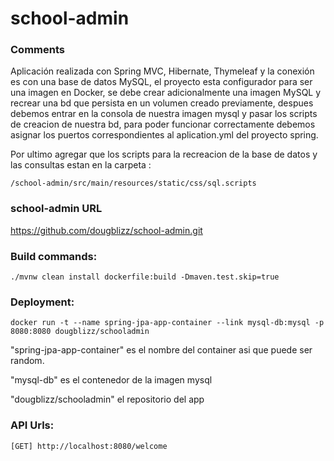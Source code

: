 school-admin
=================

### Comments
Aplicación realizada con Spring MVC, Hibernate, Thymeleaf y la conexión es con una base de datos MySQL, el proyecto esta configurador para ser una imagen en Docker, se debe crear adicionalmente una imagen MySQL y recrear una bd que persista 
en un volumen creado previamente, despues debemos entrar en la consola de nuestra imagen mysql y pasar los scripts de creacion de nuestra bd, para poder funcionar correctamente debemos asignar los puertos correspondientes al aplication.yml del proyecto spring.

Por ultimo agregar que los scripts para la recreacion de la base de datos y las consultas estan en la carpeta :
```
/school-admin/src/main/resources/static/css/sql.scripts
```

### school-admin URL

https://github.com/dougblizz/school-admin.git


### Build commands:
```
./mvnw clean install dockerfile:build -Dmaven.test.skip=true
```

### Deployment:
```
docker run -t --name spring-jpa-app-container --link mysql-db:mysql -p 8080:8080 dougblizz/schooladmin
```
"spring-jpa-app-container" es el nombre del container asi que puede ser random.

"mysql-db" es el contenedor de la imagen mysql

"dougblizz/schooladmin" el repositorio del app

### API Urls:
```
[GET] http://localhost:8080/welcome
```
